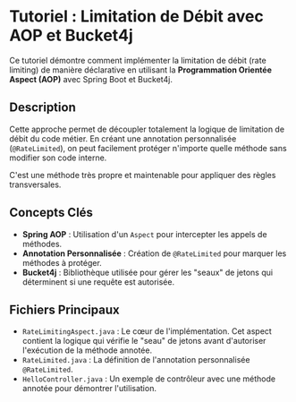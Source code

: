 # Tutoriel : Limitation de Débit avec AOP et Bucket4j

Ce tutoriel démontre comment implémenter la limitation de débit (rate limiting) de manière déclarative en utilisant la **Programmation Orientée Aspect (AOP)** avec Spring Boot et Bucket4j.

## Description

Cette approche permet de découpler totalement la logique de limitation de débit du code métier. En créant une annotation personnalisée (`@RateLimited`), on peut facilement protéger n'importe quelle méthode sans modifier son code interne.

C'est une méthode très propre et maintenable pour appliquer des règles transversales.

## Concepts Clés

- **Spring AOP** : Utilisation d'un `Aspect` pour intercepter les appels de méthodes.
- **Annotation Personnalisée** : Création de `@RateLimited` pour marquer les méthodes à protéger.
- **Bucket4j** : Bibliothèque utilisée pour gérer les "seaux" de jetons qui déterminent si une requête est autorisée.

## Fichiers Principaux

- `RateLimitingAspect.java` : Le cœur de l'implémentation. Cet aspect contient la logique qui vérifie le "seau" de jetons avant d'autoriser l'exécution de la méthode annotée.
- `RateLimited.java` : La définition de l'annotation personnalisée `@RateLimited`.
- `HelloController.java` : Un exemple de contrôleur avec une méthode annotée pour démontrer l'utilisation.
